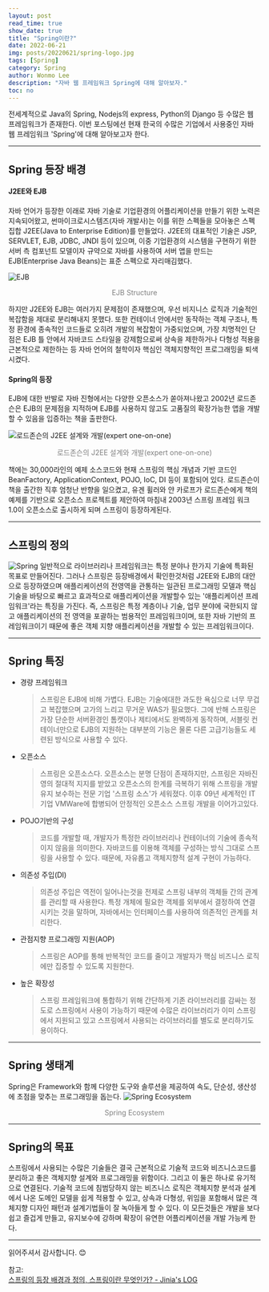 ```yaml
---
layout: post
read_time: true
show_date: true
title: "Spring이란?"
date: 2022-06-21
img: posts/20220621/spring-logo.jpg
tags: [Spring]
category: Spring
author: Wonmo Lee
description: "자바 웹 프레임워크 Spring에 대해 알아보자."
toc: no
---
```

전세계적으로 Java의 Spring, Nodejs의 express, Python의 Django 등 수많은 웹 프레임워크가 존재한다. 이번 포스팅에선 현재 한국의 수많은 기업에서 사용중인 자바 웹 프레임워크 'Spring'에 대해 알아보고자 한다.

* * *

## Spring 등장 배경
#### J2EE와 EJB
자바 언어가 등장한 이래로 자바 기술로 기업환경의 어플리케이션을 만들기 위한 노력은 지속되어왔고, 썬마이크로시스템즈(자바 개발사)는 이를 위한 스펙들을 모아놓은 스펙 집합 J2EE(Java to Enterprise Edition)를 만들었다. J2EE의 대표적인 기술은 JSP, SERVLET, EJB, JDBC, JNDI 등이 있으며, 이중 기업환경의 시스템을 구현하기 위한 서버 측 컴포넌트 모델이자 규약으로 자바를 사용하여 서버 앱을 만드는 EJB(Enterprise Java Beans)는 표준 스펙으로 자리매김했다.

![EJB](./assets/img/posts/20220621/EJB-Structure.png "EJB")
<div style="color: gray; text-align: center;">EJB Structure</div>  

하지만 J2EE와 EJB는 여러가지 문제점이 존재했으며, 우선 비지니스 로직과 기술적인 복잡함을 제대로 분리해내지 못했다. 또한 컨테이너 안에서만 동작하는 객체 구조나, 특정 환경에 종속적인 코드들로 오히려 개발의 복잡함이 가중되었으며, 가장 치명적인 단점은 EJB 틀 안에서 자바코드 스타일을 강제함으로써 상속을 제한하거나 다형성 적용을 근본적으로 제한하는 등 자바 언어의 철학이자 핵심인 객체지향적인 프로그래밍을 퇴색시켰다.

#### Spring의 등장
EJB에 대한 반발로 자바 진형에서는 다양한 오픈소스가 쏟아져나왔고 2002년 로드존슨은 EJB의 문제점을 지적하며 EJB를 사용하지 않고도 고품질의 확장가능한 앱을 개발할 수 있음을 입증하는 책을 출판한다.

![로드존슨의 J2EE 설계와 개발(expert one-on-one)](./assets/img/posts/20220621/Rod-Johnson-J2EE-expert-dev.jpg "로드존슨의 J2EE 설계와 개발(expert one-on-one)")
<div style="color: gray; text-align: center;">로드존슨의 J2EE 설계와 개발(expert one-on-one)</div>

책에는 30,000라인의 예제 소스코드와 현재 스프링의 핵심 개념과 기반 코드인 BeanFactory, ApplicationContext, POJO, IoC, DI 등이 포함되어 있다.
로드존슨이 책을 출간한 직후 엄청난 반향을 일으켰고, 유겐 휠러와 얀 카로프가 로드존슨에게 책의 예제를 기반으로 오픈소스 프로젝트를 제안하여 마침내 2003년 스프링 프레임 워크 1.0이 오픈소스로 출시하게 되며 스프링이 등장하게된다.

* * *

## 스프링의 정의
![Spring](./assets/img/posts/20220621/spring-logo2.png "Spring")
일반적으로 라이브러리나 프레임워크는 특정 분야나 한가지 기술에 특화된 목표로 만들어진다. 그러나 스프링은 등장배경에서 확인한것처럼 J2EE와 EJB의 대안으로 등장하였으며 애플리케이션의 전영역을 관통하는 일관된 프로그래밍 모델과 핵심기술을 바탕으로 빠르고 효과적으로 애플리케이션을 개발할수 있는 '애플리케이션 프레임워크'라는 특징을 가진다. 즉, 스프링은 특정 계층이나 기술, 업무 분야에 국한되지 않고 애플리케이션의 전 영역을 포괄하는 범용적인 프레임워크이며, 또한 자바 기반의 프레임워크이기 때문에 좋은 객체 지향 애플리케이션을 개발할 수 있는 프레임워크이다.

* * *

## Spring 특징
- 경량 프레임워크
    >스프링은 EJB에 비해 가볍다. EJB는 기술에대한 과도한 욕심으로 너무 무겁고 복잡했으며 고가의 느리고 무거운 WAS가 필요했다. 그에 반해 스프링은 가장 단순한 서버환경인 톰캣이나 제티에서도 완벽하게 동작하며, 서블릿 컨테이너만으로 EJB의 지원하는 대부분의 기능은 물론 다른 고급기능들도 세련된 방식으로 사용할 수 있다.
- 오픈소스
    >스프링은 오픈소스다. 오픈소스는 분명 단점이 존재하지만, 스프링은 자바진영의 절대적 지지를 받았고 오픈소스의 한계를 극복하기 위해 스프링을 개발 유지 보수하는 전문 기업 '스프링 소스'가 세워졌다. 이후 09년 세계적인 IT기업 VMWare에 합병되어 안정적인 오픈소스 스프링 개발을 이어가고있다.
- POJO기반의 구성
    >코드를 개발할 때, 개발자가 특정한 라이브러리나 컨테이너의 기술에 종속적이지 않음을 의미한다. 자바코드를 이용해 객체를 구성하는 방식 그대로 스프링을 사용할 수 있다.
    때문에, 자유롭고 객체지향적 설계 구현이 가능하다.
- 의존성 주입(DI)
    >의존성 주입은 역전이 일어나는것을 전제로 스프링 내부의 객체들 간의 관계를 관리할 때 사용한다. 특정 개체에 필요한 객체를 외부에서 결정하여 연결시키는 것을 말하며, 자바에서는 인터페이스를 사용하여 의존적인 관계를 처리한다.
- 관점지향 프로그래밍 지원(AOP)
    >스프링은 AOP를 통해 반복적인 코드를 줄이고 개발자가 핵심 비즈니스 로직에만 집중할 수 있도록 지원한다.
- 높은 확장성
    >스프링 프레임워크에 통합하기 위해 간단하게 기존 라이브러리를 감싸는 정도로 스프링에서 사용이 가능하기 때문에 수많은 라이브러리가 이미 스프링에서 지원되고 있고 스프링에서 사용되는 라이브러리를 별도로 분리하기도 용이하다.
    
* * *

## Spring 생태계
Spring은 Framework와 함께 다양한 도구와 솔루션을 제공하여 속도, 단순성, 생산성에 초점을 맞추는 프로그래밍을 돕는다.
![Spring Ecosystem](./assets/img/posts/20220621/spring-ecosystem.png "Spring Ecosystem")
<div style="color: gray; text-align: center;">Spring Ecosystem</div>  

* * *

## Spring의 목표
스프링에서 사용되는 수많은 기술들은 결국 근본적으로 기술적 코드와 비즈니스코드를 분리하고 좋은 객체지향 설계와 프로그래밍을 위함이다.
그리고 이 둘은 하나로 유기적으로 연결된다.
기술적 코드에 침범당하지 않는 비즈니스 로직은 객체지향 분석과 설계에서 나온 도메인 모델을 쉽게 적용할 수 있고, 상속과 다형성, 위임을 포함해서 많은 객체지향 디자인 패턴과 설계기법들이 잘 녹아들게 할 수 있다.
이 모든것들은 개발을 보다 쉽고 즐겁게 만들고, 유지보수에 강하며 확장이 유연한 어플리케이션을 개발 가능케 한다.

* * *

읽어주셔서 감사합니다. 😊

참고:  
[스프링의 등장 배경과 정의, 스프링이란 무엇인가? - Jinia's LOG](https://www.jiniaslog.co.kr/article/view?articleId=356)
